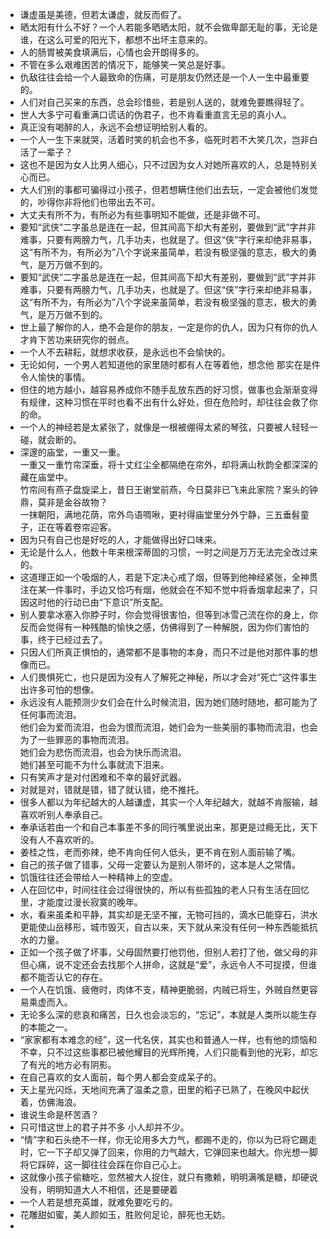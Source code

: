 - 谦虚虽是美德，但若太谦虚，就反而假了。
- 晒太阳有什么不好？一个人若能多晒晒太阳，就不会做卑鄙无耻的事，无论是谁，在这么可爱的阳光下，都想不出坏主意来的。
- 人的肠胃被美食填满后，心情也会开朗得多的。
- 不管在多么艰难困苦的情况下，能够笑一笑总是好事。
- 仇敌往往会给一个人最致命的伤痛，可是朋友仍然还是一个人一生中最重要的。 
- 人们对自己买来的东西，总会珍惜些，若是别人送的，就难免要瞧得轻了。
-  世人大多宁可看重满口谎话的伪君子，也不肯看重直言无忌的真小人。
-  真正没有喝醉的人，永远不会想证明给别人看的。
- 一个人一生下来就哭，活着时笑的机会也不多，临死时若不大笑几次，岂非白活了一辈子？
- 这也不是因为女人比男人细心，只不过因为女人对她所喜欢的人，总是特别关心而已。
- 大人们别的事都可骗得过小孩子，但若想瞒住他们出去玩，一定会被他们发觉的，吵得你非将他们也带出去不可。
- 大丈夫有所不为，有所必为有些事明知不能做，还是非做不可。
- 要知“武侠”二字虽总是连在一起，但其间高下却大有差别，要做到“武”字并非难事，只要有两膀力气，几手功夫，也就是了。但这“侠”字行来却绝非易事，这“有所不为，有所必为”八个字说来虽简单，若没有极坚强的意志，极大的勇气，是万万做不到的。
- 要知“武侠”二字虽总是连在一起，但其间高下却大有差别，要做到“武”字并非难事，只要有两膀力气，几手功夫，也就是了。但这“侠”字行来却绝非易事，这“有所不为，有所必为”八个字说来虽简单，若没有极坚强的意志，极大的勇气，是万万做不到的。
- 世上最了解你的人，绝不会是你的朋友，一定是你的仇人，因为只有你的仇人才肯下苦功来研究你的弱点。
- 一个人不去耕耘，就想求收获，是永远也不会愉快的。
- 无论如何，一个男人若知道他的家里随时都有人在等着他，想念他 那实在是件令人愉快的事情。
- 但住的地方越小，越容易养成你不随手乱放东西的好习惯，做事也会渐渐变得有规律，这种习惯在平时也看不出有什么好处，但在危险时，却往往会救了你的命。
- 一个人的神经若是太紧张了，就像是一根被绷得太紧的琴弦，只要被人轻轻一碰，就会断的。
- 深邃的庙堂，一重又一重。<br>一重又一重竹帘深垂，将十丈红尘全都隔绝在帘外，却将满山秋韵全都深深的藏在庙堂中。<br>竹帘间有燕子盘旋梁上，昔日王谢堂前燕，今日莫非已飞来此家院？案头的钟鼎，莫非是金谷故物？<br>一抹朝阳，满地花荫，帘外鸟语啁啾，更衬得庙堂里分外宁静，三五垂髫童子，正在等着卷帘迎客。
- 因为只有自己也是好吃的人，才能做得出好口味来。
- 无论是什么人，他数十年来根深蒂固的习惯，一时之间是万万无法完全改过来的。
- 这道理正如一个吸烟的人，若是下定决心戒了烟，但等到他神经紧张，全神贯注在某一件事时，手边又恰巧有烟，他就会在不知不觉中将香烟拿起来了，只因这时他的行动已由“下意识”所支配。
- 别人要拿冰塞入你脖子时，你会觉得很害怕，但等到冰雪己流在你的身上，你反而会觉得有一种残酷的愉快之感，仿佛得到了一种解脱，因为你们害怕的事，终于已经过去了。
- 只因人们所真正惧怕的，通常都不是事物的本身，而只不过是他对那件事的想像而已。
- 人们畏惧死亡，也只是因为没有人了解死之神秘，所以才会对“死亡”这件事生出许多可怕的想像。
- 永远没有人能预测少女们会在什么时候流泪，因为她们随时随地，都可能为了任何事而流泪。<br>他们会为爱而流泪，也会为恨而流泪，她们会为一些美丽的事物而流泪，也会为了一些罪恶的事物而流泪。<br>她们会为悲伤而流泪，也会为快乐而流泪。<br>她们甚至可能不为什么事就流下泪来。
- 只有笑声才是对付困难和不幸的最好武器。
- 对就是对，错就是错，错了就认错，绝不推托。
- 很多人都以为年纪越大的人越谦虚，其实一个人年纪越大，就越不肯服输，越喜欢听别人奉承自己。
- 奉承话若由一个和自己本事差不多的同行嘴里说出来，那更是过瘾无比，天下没有人不喜欢听的。
- 姜桂之性，老而弥辣，绝不肯向任何人低头，更不肯在别人面前输了嘴。
- 自己的孩子做了错事，父母一定要认为是别人带坏的，这本是人之常情。
- 饥饿往往还会带给人一种精神上的空虚。
- 人在回忆中，时间往往会过得很快的，所以有些孤独的老人只有生活在回忆里，才能度过漫长寂寞的晚年。
- 水，看来虽柔和平静，其实却是无坚不摧，无物可挡的，滴水已能穿石，洪水更能使山岳移形，城市毁灭，自古以来，天下就从来没有任何一种东西能抵抗水的力量。
- 正如一个孩子做了坏事，父母固然要打他罚他，但别人若打了他，做父母的非但心痛，说不定还会去找那个人拼命，这就是“爱”，永远令人不可捉摸，但谁都不能否认它的存在。
- 一个人在饥饿、疲倦时，肉体不支，精神更脆弱，内贼已将生，外贼自然更容易乘虚而入。
- 无论多么深的悲哀和痛苦，日久也会淡忘的，“忘记”，本就是人类所以能生存的本能之一。
- “家家都有本难念的经”，这一代名侠，其实也和普通人一样，也有他的烦恼和不幸，只不过这些事都已被他耀目的光辉所掩，人们只能看到他的光彩，却忘了有光的地方必有阴影。
- 在自己喜欢的女人面前，每个男人都会变成呆子的。
- 天上星光闪烁，天地间充满了温柔之意，田里的稻子已熟了，在晚风中起伏着，仿佛海浪。
- 谁说生命是杯苦酒？
- 只可惜这世上的君子并不多 小人却并不少。
- “情”字和石头绝不一样，你无论用多大力气，都踢不走的，你以为已将它踢走时，它一下子却又弹了回来，你用的力气越大，它弹回来也越大。你光想一脚将它踩碎，这一脚往往会踩在你自己心上。
- 这就像小孩子偷糖吃，忽然被大人捉住，就只有撒赖，明明满嘴是糖，却硬说没有，明明知道大人不相信，还是要硬着
- 一个人若是想充英雄，就难免要吃亏的。
- 花雕甜如蜜，美人颜如玉，胜败何足论，醉死也无妨。
- 